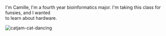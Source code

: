I'm Camille, I'm a fourth year bioinformatics major. I'm taking this class for funsies, and I wanted   
to learn about hardware. 


![catjam-cat-dancing](https://github.com/UCSD-ECE16/ece16-assignment-flowerwallpaper/assets/103080777/b2455738-9f1e-4f2d-a1e9-072c82c2412d)
